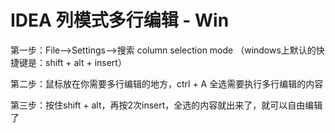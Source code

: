 # IDEA 列模式多行编辑 - Win

第一步：File——>Settings——>搜索 column selection mode
（windows上默认的快捷键是：shift + alt + insert）

第二步：鼠标放在你需要多行编辑的地方，ctrl + A 全选需要执行多行编辑的内容

第三步：按住shift + alt，再按2次insert，全选的内容就出来了，就可以自由编辑了

